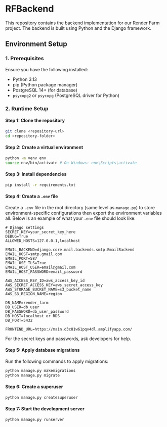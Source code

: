 # RFBackend
This repository contains the backend implementation for our Render Farm project. The backend is built using Python and the Django framework.

## Environment Setup
### **1. Prerequisites**
Ensure you have the following installed:
- Python 3.13
- pip (Python package manager)
- PostgreSQL 14+ (for database)
- `psycopg2` or `psycopg` (PostgreSQL driver for Python)

### **2. Runtime Setup**

#### **Step 1: Clone the repository**
```bash
git clone <repository-url>
cd <repository-folder>
```

#### **Step 2: Create a virtual environment**
```bash
python -m venv env
source env/bin/activate # On Windows: env\Scripts\activate
```

#### **Step 3: Install dependencies**
```bash
pip install -r requirements.txt
```

#### **Step 4: Create a `.env` file**
Create a `.env` file in the root directory (same level as `manage.py`) to store environment-specific configurations then export the environment variables all. Below is an example of what your `.env` file should look like:

```env
# Django settings
SECRET_KEY=your_secret_key_here
DEBUG=True
ALLOWED_HOSTS=127.0.0.1,localhost

EMAIL_BACKEND=django.core.mail.backends.smtp.EmailBackend
EMAIL_HOST=smtp.gmail.com
EMAIL_PORT=587
EMAIL_USE_TLS=True
EMAIL_HOST_USER=email@gmail.com
EMAIL_HOST_PASSWORD=email_password

AWS_ACCESS_KEY_ID=aws_access_key_id
AWS_SECRET_ACCESS_KEY=aws_secret_access_key
AWS_STORAGE_BUCKET_NAME=s3_bucket_name
AWS_S3_REGION_NAME=region

DB_NAME=render_farm
DB_USER=db_user
DB_PASSWORD=db_user_password
DB_HOST=localhost or RDS
DB_PORT=5432

FRONTEND_URL=https://main.d3c81w61pqv4dl.amplifyapp.com/

```
For the secret keys and passwords, ask developers for help.

#### **Step 5: Apply database migrations**
Run the following commands to apply migrations:
```bash
python manage.py makemigrations
python manage.py migrate
```

#### **Step 6: Create a superuser**
```bash
python manage.py createsuperuser
```

#### **Step 7: Start the development server**
```bash
python manage.py runserver
```
